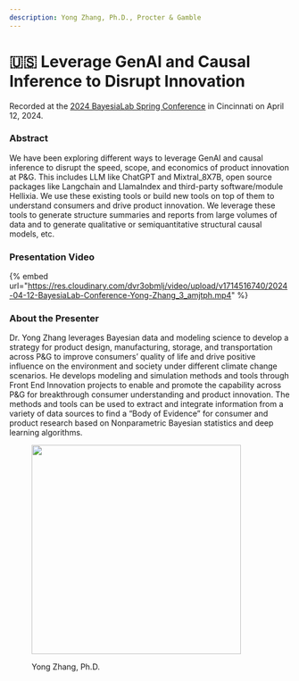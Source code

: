 ```yaml
---
description: Yong Zhang, Ph.D., Procter & Gamble
---
```


# 🇺🇸 Leverage GenAI and Causal Inference to Disrupt Innovation

Recorded at the [2024 BayesiaLab Spring Conference](./) in Cincinnati on April 12, 2024.

### Abstract

We have been exploring different ways to leverage GenAI and causal inference to disrupt the speed, scope, and economics of product innovation at P\&G. This includes LLM like ChatGPT and Mixtral\_8X7B, open source packages like Langchain and LlamaIndex and third-party software/module Hellixia. We use these existing tools or build new tools on top of them to understand consumers and drive product innovation. We leverage these tools to generate structure summaries and reports from large volumes of data and to generate qualitative or semiquantitative structural causal models, etc.

### Presentation Video

{% embed url="https://res.cloudinary.com/dvr3obmlj/video/upload/v1714516740/2024-04-12-BayesiaLab-Conference-Yong-Zhang_3_amjtph.mp4" %}

### About the Presenter&#x20;

Dr. Yong Zhang leverages Bayesian data and modeling science to develop a strategy for product design, manufacturing, storage, and transportation across P\&G to improve consumers’ quality of life and drive positive influence on the environment and society under different climate change scenarios. He develops modeling and simulation methods and tools through Front End Innovation projects to enable and promote the capability across P\&G for breakthrough consumer understanding and product innovation. The methods and tools can be used to extract and integrate information from a variety of data sources to find a “Body of Evidence” for consumer and product research based on Nonparametric Bayesian statistics and deep learning algorithms.

<figure><img src="https://res.cloudinary.com/dvr3obmlj/image/upload/v1710880252/DSC01062_gbijql.webp" alt="" width="375"><figcaption><p>Yong Zhang, Ph.D.</p></figcaption></figure>
